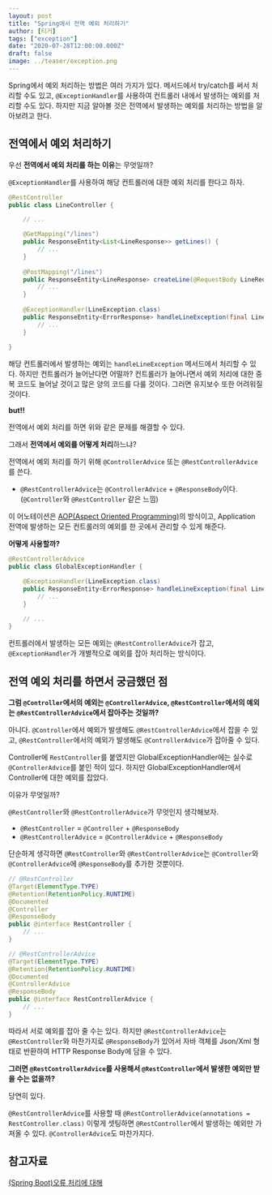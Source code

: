 ```yaml
---
layout: post
title: "Spring에서 전역 예외 처리하기"
author: [티거]
tags: ["exception"]
date: "2020-07-28T12:00:00.000Z"
draft: false
image: ../teaser/exception.png
---
```


Spring에서 예외 처리하는 방법은 여러 가지가 있다. 메서드에서 try/catch를 써서 처리할 수도 있고, `@ExceptionHandler`를 사용하여 컨트롤러 내에서 발생하는 예외를 처리할 수도 있다. 하지만 지금 알아볼 것은 전역에서 발생하는 예외를 처리하는 방법을 알아보려고 한다.

## 전역에서 예외 처리하기

우선 **전역에서 예외 처리를 하는 이유**는 무엇일까? 

`@ExceptionHandler`를 사용하여 해당 컨트롤러에 대한 예외 처리를 한다고 하자. 

```java
@RestController
public class LineController {

    // ...

    @GetMapping("/lines")
    public ResponseEntity<List<LineResponse>> getLines() {
        // ...
    }
    
    @PostMapping("/lines")
    public ResponseEntity<LineResponse> createLine(@RequestBody LineRequest lineRequest) {
        // ...
    }
    
    @ExceptionHandler(LineException.class)
    public ResponseEntity<ErrorResponse> handleLineException(final LineException error) {
        // ...
    }
    
}
```

해당 컨트롤러에서 발생하는 예외는 `handleLineException` 메서드에서 처리할 수 있다. 하지만 컨트롤러가 늘어난다면 어떨까? 컨트롤러가 늘어나면서 예외 처리에 대한 중복 코드도 늘어날 것이고 많은 양의 코드를 다룰 것이다. 그러면 유지보수 또한 어려워질 것이다.

**but!!**

전역에서 예외 처리를 하면 위와 같은 문제를 해결할 수 있다.

그래서 **전역에서 예외를 어떻게 처리**하느냐?

전역에서 예외 처리를 하기 위해 `@ControllerAdvice` 또는 `@RestControllerAdvice`를 쓴다.

- `@RestControllerAdvice`는 `@ControllerAdvice` + `@ResponseBody`이다. (`@Controller`와 `@RestController` 같은 느낌)

이 어노테이션은 [AOP(Aspect Oriented Programming)](https://heeyeah.github.io/spring/2019/03/24/spring-controller-advice.html)의 방식이고, Application 전역에 발생하는 모든 컨트롤러의 예외를 한 곳에서 관리할 수 있게 해준다.

**어떻게 사용할까?**

```java
@RestControllerAdvice
public class GlobalExceptionHandler {

    @ExceptionHandler(LineException.class)
    public ResponseEntity<ErrorResponse> handleLineException(final LineException error) {
        // ...
    }
    
    // ...
}
```

컨트롤러에서 발생하는 모든 예외는 `@RestControllerAdvice`가 잡고, `@ExceptionHandler`가 개별적으로 예외를 잡아 처리하는 방식이다. 

## 전역 예외 처리를 하면서 궁금했던 점

**그럼 `@Controller`에서의 예외는 `@ControllerAdvice`, `@RestController`에서의 예외는 `@RestControllerAdvice`에서 잡아주는 것일까?**

아니다. `@Controller`에서 예외가 발생해도 `@RestControllerAdvice`에서 잡을 수 있고, `@RestController`에서의 예외가 발생해도  `@ControllerAdvice`가 잡아줄 수 있다.

Controller에 `RestController`를 붙였지만 GlobalExceptionHandler에는 실수로 `@ControllerAdvice`를 붙인 적이 있다. 하지만 GlobalExceptionHandler에서 Controller에 대한 예외를 잡았다.

이유가 무엇일까?

`@RestController`와 `@RestControllerAdvice`가 무엇인지 생각해보자.

- `@RestController` = `@Controller` + `@ResponseBody`
- `@RestControllerAdvice` = `@ControllerAdvice` + `@ResponseBody`

단순하게 생각하면 `@RestController`와 `@RestControllerAdvice`는 `@Controller`와 `@ControllerAdvice`에 `@ResponseBody`를 추가한 것뿐이다. 

```java
// @RestController
@Target(ElementType.TYPE)
@Retention(RetentionPolicy.RUNTIME)
@Documented
@Controller
@ResponseBody
public @interface RestController {
    // ...
}

// @RestControllerAdvice
@Target(ElementType.TYPE)
@Retention(RetentionPolicy.RUNTIME)
@Documented
@ControllerAdvice
@ResponseBody
public @interface RestControllerAdvice {
    // ...
}
```

따라서 서로 예외를 잡아 줄 수는 있다. 하지만 `@RestControllerAdvice`는 `@RestController`와 마찬가지로 `@ResponseBody`가 있어서 자바 객체를 Json/Xml 형태로 반환하여 HTTP Response Body에 담을 수 있다.

**그러면 `@RestControllerAdvice`를 사용해서 `@RestController`에서 발생한 예외만 받을 수는 없을까?**

당연히 있다.

`@RestControllerAdvice`를 사용할 때 `@RestControllerAdvice(annotations = RestController.class)` 이렇게 셋팅하면 `@RestController`에서 발생하는 예외만 가져올 수 있다. `@ControllerAdvice`도 마찬가지다.

## 참고자료

[(Spring Boot)오류 처리에 대해](https://supawer0728.github.io/2019/04/04/spring-error-handling/)
